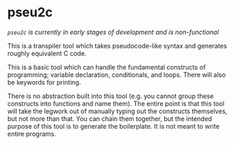 # pseu2c

*`pseu2c` is currently in early stages of development and is non-functional*

This is a transpiler tool which takes pseudocode-like syntax and generates roughly equivalent C code. 

This is a basic tool which can handle the fundamental constructs of programming; variable declaration, conditionals, and loops. There will also be keywords for printing. 

There is no abstraction built into this tool (e.g. you cannot group these constructs into functions and name them). The entire point is that this tool will take the legwork out of manually typing out the constructs themselves, but not more than that. You can chain them together, but the intended purpose of this tool is to generate the boilerplate. It is not meant to write entire programs. 
